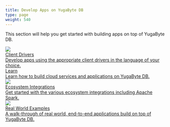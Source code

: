 ```yaml
---
title: Develop Apps on YugaByte DB
type: page
weight: 540
---
```


This section will help you get started with building apps on top of YugaByte DB.

<div>
  <a class="section-link icon-offset" href="/develop/client-drivers/">
    <div class="icon">
      <img src="/images/section_icons/develop/api-icon.png" aria-hidden="true" />
    </div>
    <div class="text">
      Client Drivers
      <div class="caption">Develop apps using the appropriate client drivers in the language of your choice.</div>
    </div>
  </a>

  <a class="section-link icon-offset" href="learn/">
    <div class="icon">
      <i class="fa fa-map-o" aria-hidden="true"></i>
    </div>
    <div class="text">
      Learn
      <div class="caption">Learn how to build cloud services and applications on YugaByte DB.</div>
    </div>
  </a>

<a class="section-link icon-offset" href="ecosystem-integrations/">
    <div class="icon">
      <img src="/images/section_icons/develop/ecosystem-integrations.png" aria-hidden="true" />
    </div>
    <div class="text">
      Ecosystem Integrations
      <div class="caption">Get started with the various ecosystem integrations including Apache Spark.</div>
    </div>
  </a>


  <a class="section-link icon-offset" href="realworld-apps/">
<div class="icon">
      <img src="/images/section_icons/develop/real-world-apps.png" aria-hidden="true" />
    </div>
    <div class="text">
      Real World Examples
      <div class="caption">A walk-through of real world, end-to-end applications build on top of YugaByte DB.</div>
    </div>
  </a>

<!--  <a class="section-link icon-offset" href="port-existing-apps/">
    <div class="icon">
      <i class="fa fa-sign-in" aria-hidden="true"></i>
    </div>
    <div class="text">
      Port Existing Apps
      <div class="caption">How you can port your existing applications to run on top of YugaByte-DB.</div>
    </div>
  </a>-->
</div> 
